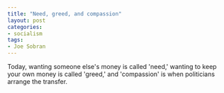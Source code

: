 ```yaml
---
title: "Need, greed, and compassion"
layout: post
categories:
- socialism
tags:
- Joe Sobran
---
```


Today, wanting someone else's money is called 'need,' wanting to keep your own money is called 'greed,' and 'compassion' is when politicians arrange the transfer.